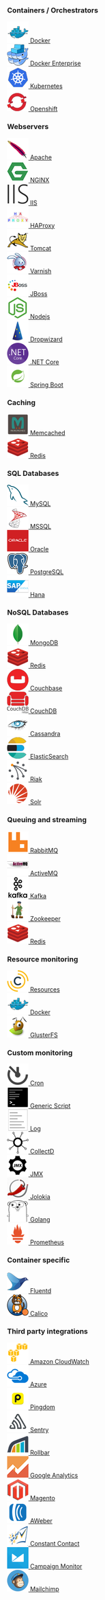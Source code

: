<div class="row">
    <div class="col-sm-12 technology-header"><h3>Containers / Orchestrators</h3></div>
    <div class="col-sm-3 col-md-2 technology"><a href="{{ site.baseurl }}/agent/plugins/docker"><img src="/gfx/agent/docker.png" alt="Docker icon"> Docker</a></div>
    <div class="col-sm-3 col-md-2 technology"><a href="{{ site.baseurl }}/agent/plugins/docker-enterprise"><img src="/gfx/agent/dockerswarm.png" alt="Docker icon"> Docker Enterprise</a></div>
    <div class="col-sm-3 col-md-2 technology"><a href="{{ site.baseurl }}/agent/plugins/kubernetes"><img src="/gfx/agent/kubernetes.png" alt="Kubernetes icon"> Kubernetes</a></div>
    <div class="col-sm-3 col-md-2 technology"><a href="{{ site.baseurl }}/agent/plugins/openshift"><img src="/gfx/agent/openshift.png" alt="Openshift icon"> Openshift</a></div>
    <div class="col-sm-12 technology-header"><h3>Webservers</h3></div>
    <div class="col-sm-3 col-md-2 technology"><a href="{{ site.baseurl }}/agent/plugins/apache"><img src="/gfx/agent/apache.png" alt="Apache icon"> Apache</a></div>
    <div class="col-sm-3 col-md-2 technology"><a href="{{ site.baseurl }}/agent/plugins/nginx"><img src="/gfx/agent/nginx.png" alt="NGINX icon"> NGINX</a></div>
    <div class="col-sm-3 col-md-2 technology"><a href="{{ site.baseurl }}/agent/plugins/iis"><img src="/gfx/agent/iis.png" alt="IIS icon"> IIS</a></div>
    <div class="col-sm-3 col-md-2 technology"><a href="{{ site.baseurl }}/agent/plugins/haproxy"><img src="/gfx/agent/haproxy.png" alt="HAProxy icon"> HAProxy</a></div>
    <div class="col-sm-3 col-md-2 technology"><a href="{{ site.baseurl }}/agent/plugins/tomcat"><img src="/gfx/agent/tomcat.png" alt="Tomcat icon"> Tomcat</a></div>
    <div class="col-sm-3 col-md-2 technology"><a href="{{ site.baseurl }}/agent/plugins/varnish"><img src="/gfx/agent/varnish.png" alt="Varnish icon"> Varnish</a></div>
    <div class="col-sm-3 col-md-2 technology"><a href="{{ site.baseurl }}/agent/plugins/jboss"><img src="/gfx/agent/jboss.png" alt="JBoss icon"> JBoss</a></div>
    <div class="col-sm-3 col-md-2 technology"><a href="{{ site.baseurl }}/agent/plugins/nodejs"><img src="/gfx/agent/nodejs.png" alt="Nodejs icon"> Nodejs</a></div>
    <div class="col-sm-3 col-md-2 technology"><a href="{{ site.baseurl }}/agent/plugins/dropwizard"><img src="/gfx/agent/dropwizard.png" alt="Dropwizard icon"> Dropwizard</a></div>
    <div class="col-sm-3 col-md-2 technology"><a href="{{ site.baseurl }}/agent/plugins/dotnetcore"><img src="/gfx/agent/dotnetcore.png" alt="Dotnetcore icon"> .NET Core</a></div>
    <div class="col-sm-3 col-md-2 technology"><a href="{{ site.baseurl }}/agent/plugins/spring-boot"><img src="/gfx/agent/spring-boot.png" alt="Spring Boot icon"> Spring Boot</a></div>
    <div class="col-sm-12 technology-header"><h3>Caching</h3></div>
    <div class="col-sm-3 col-md-2 technology"><a href="{{ site.baseurl }}/agent/plugins/memcached"><img src="/gfx/agent/memcached.png" alt="Memcached icon"> Memcached</a></div>
    <div class="col-sm-3 col-md-2 technology technology-duplicate"><a href="{{ site.baseurl }}/agent/plugins/redis"><img src="/gfx/agent/redis.png" alt="Redis icon"> Redis</a></div>
    <div class="col-sm-12 technology-header"><h3>SQL Databases</h3></div>
    <div class="col-sm-3 col-md-2 technology"><a href="{{ site.baseurl }}/agent/plugins/mysql"><img src="/gfx/agent/mysql.png" alt="Mysql icon"> MySQL</a></div>
    <div class="col-sm-3 col-md-2 technology"><a href="{{ site.baseurl }}/agent/plugins/mssql"><img src="/gfx/agent/mssql.png" alt="Mssql icon"> MSSQL</a></div>
    <div class="col-sm-3 col-md-2 technology"><a href="{{ site.baseurl }}/agent/plugins/oracle"><img src="/gfx/agent/oracle.png" alt="Oracle icon"> Oracle</a></div>
    <div class="col-sm-3 col-md-2 technology"><a href="{{ site.baseurl }}/agent/plugins/postgresql"><img src="/gfx/agent/postgresql.png" alt="PostgreSQL icon"> PostgreSQL</a></div>
    <div class="col-sm-3 col-md-2 technology"><a href="{{ site.baseurl }}/agent/plugins/hana"><img src="/gfx/agent/hanadb.png" alt="Hana icon"> Hana</a></div>
    <div class="col-sm-12 technology-header"><h3>NoSQL Databases</h3></div>
    <div class="col-sm-3 col-md-2 technology"><a href="{{ site.baseurl }}/agent/plugins/mongodb"><img src="/gfx/agent/mongodb.png" alt="MongoDB icon"> MongoDB</a></div>
    <div class="col-sm-3 col-md-2 technology"><a href="{{ site.baseurl }}/agent/plugins/redis"><img src="/gfx/agent/redis.png" alt="Redis icon"> Redis</a></div>
    <div class="col-sm-3 col-md-2 technology"><a href="{{ site.baseurl }}/agent/plugins/couchbase"><img src="/gfx/agent/couchbase.png" alt="Couchbase icon"> Couchbase</a></div>
    <div class="col-sm-3 col-md-2 technology"><a href="{{ site.baseurl }}/agent/plugins/couchdb"><img src="/gfx/agent/couchdb.png" alt="CouchDb icon"> CouchDB</a></div>
    <div class="col-sm-3 col-md-2 technology"><a href="{{ site.baseurl }}/agent/plugins/cassandra"><img src="/gfx/agent/cassandra.png" alt="Cassandra icon"> Cassandra</a></div>
    <div class="col-sm-3 col-md-2 technology"><a href="{{ site.baseurl }}/agent/plugins/elasticsearch"><img src="/gfx/agent/elasticsearch.png" alt="ElasticSearch icon"> ElasticSearch</a></div>
    <div class="col-sm-3 col-md-2 technology"><a href="{{ site.baseurl }}/agent/plugins/riak"><img src="/gfx/agent/riak.png" alt="Riak icon"> Riak</a></div>
    <div class="col-sm-3 col-md-2 technology"><a href="{{ site.baseurl }}/agent/plugins/solr"><img src="/gfx/agent/solr.png" alt="Solr icon"> Solr</a></div>
    <div class="col-sm-12 technology-header"><h3>Queuing and streaming</h3></div>
    <div class="col-sm-3 col-md-2 technology"><a href="{{ site.baseurl }}/agent/plugins/rabbitmq"><img src="/gfx/agent/rabbitmq.png" alt="RabbitMQ icon"> RabbitMQ</a></div>
    <div class="col-sm-3 col-md-2 technology"><a href="{{ site.baseurl }}/agent/plugins/activemq"><img src="/gfx/agent/activemq.png" alt="ActiveMQ icon"> ActiveMQ</a></div>
    <div class="col-sm-3 col-md-2 technology"><a href="{{ site.baseurl }}/agent/plugins/kafka"><img src="/gfx/agent/kafka.png" alt="Kafka icon"> Kafka</a></div>
    <div class="col-sm-3 col-md-2 technology"><a href="{{ site.baseurl }}/agent/plugins/zookeeper"><img src="/gfx/agent/zookeeper.png" alt="Zookeeper icon"> Zookeeper</a></div>
    <div class="col-sm-3 col-md-2 technology technology-duplicate"><a href="{{ site.baseurl }}/agent/plugins/redis"><img src="/gfx/agent/redis.png" alt="Redis icon"> Redis</a></div>
    <div class="col-sm-12 technology-header"><h3>Resource monitoring</h3></div>
    <div class="col-sm-3 col-md-2 technology"><a href="{{ site.baseurl }}/agent/plugins/resources"><img src="/gfx/agent/resources.png" alt="Resources icon"> Resources</a></div>
    <div class="col-sm-3 col-md-2 technology"><a href="{{ site.baseurl }}/agent/plugins/docker"><img src="/gfx/agent/docker.png" alt="Docker icon"> Docker</a></div>
    <div class="col-sm-3 col-md-2 technology"><a href="{{ site.baseurl }}/agent/plugins/glusterfs"><img src="/gfx/agent/glusterfs.png" alt="GlusterFS icon"> GlusterFS</a></div>
    <div class="col-sm-12 technology-header"><h3>Custom monitoring</h3></div>
    <div class="col-sm-3 col-md-2 technology"><a href="{{ site.baseurl }}/agent/plugins/cron"><img src="/gfx/agent/CRON.png" alt="Cron icon"> Cron</a></div>
    <div class="col-sm-3 col-md-2 technology"><a href="{{ site.baseurl }}/custom-metrics/generic-script/index/"><img src="/gfx/agent/genericscript.png" alt="Script icon"> Generic Script</a></div>
    <div class="col-sm-3 col-md-2 technology"><a href="{{ site.baseurl }}/agent/plugins/log"><img src="/gfx/agent/log_plugin.png" alt="Log icon"> Log</a></div>
    <div class="col-sm-3 col-md-2 technology"><a href="{{ site.baseurl }}/agent/plugins/collectd"><img src="/gfx/agent/collectd.png" alt="CollectD icon"> CollectD</a></div>
    <div class="col-sm-3 col-md-2 technology"><a href="{{ site.baseurl }}/agent/plugins/jmx"><img src="/gfx/agent/jmx.png" alt="JMX icon"> JMX</a></div>
    <div class="col-sm-3 col-md-2 technology"><a href="{{ site.baseurl }}/agent/plugins/jolokia"><img src="/gfx/agent/jolokia.png" alt="Jolokia icon"> Jolokia</a></div>
    <div class="col-sm-3 col-md-2 technology"><a href="{{ site.baseurl }}/agent/plugins/golang"><img src="/gfx/agent/golang.png" alt="Golang icon"> Golang</a></div>
    <div class="col-sm-3 col-md-2 technology"><a href="{{ site.baseurl }}/agent/plugins/prometheus"><img src="/gfx/agent/prometheus.png" alt="Prometheus icon"> Prometheus</a></div>
    <div class="col-sm-12 technology-header"><h3>Container specific</h3></div>
    <div class="col-sm-3 col-md-2 technology"><a href="{{ site.baseurl }}/agent/plugins/fluentd"><img src="/gfx/agent/fluentd.png" alt="Fluentd icon"> Fluentd</a></div>
    <div class="col-sm-3 col-md-2 technology"><a href="{{ site.baseurl }}/agent/plugins/calico"><img src="/gfx/agent/calico.png" alt="Calico icon"> Calico</a></div>
    <div class="col-sm-12 technology-header"><h3>Third party integrations</h3></div>
    <div class="col-sm-3 col-md-2 technology"><a href="{{ site.baseurl }}/agent/plugins/amazoncloudwatch"><img src="/gfx/agent/amazon-aws.png" alt="AWS icon"> Amazon CloudWatch</a></div>
    <div class="col-sm-3 col-md-2 technology"><a href="{{ site.baseurl }}/agent/plugins/azure"><img src="/gfx/agent/azure.png" alt="Azure icon"> Azure</a></div>
    <div class="col-sm-3 col-md-2 technology"><a href="{{ site.baseurl }}/agent/plugins/pingdom"><img src="/gfx/agent/pingdom.png" alt="Pingdom icon"> Pingdom</a></div>
    <div class="col-sm-3 col-md-2 technology"><a href="{{ site.baseurl }}/agent/plugins/sentry"><img src="/gfx/agent/sentry.png" alt="Sentry icon"> Sentry</a></div>
    <div class="col-sm-3 col-md-2 technology"><a href="{{ site.baseurl }}/agent/plugins/rollbar"><img src="/gfx/agent/rollbar.png" alt="Rollbar icon"> Rollbar</a></div>
    <div class="col-sm-3 col-md-2 technology"><a href="{{ site.baseurl }}/agent/plugins/googleanalytics"><img src="/gfx/agent/google-analytics.png" alt="Google Analytics icon"> Google Analytics</a></div>
    <div class="col-sm-3 col-md-2 technology"><a href="{{ site.baseurl }}/agent/plugins/magento"><img src="/gfx/agent/magento.png" alt="Magento icon"> Magento</a></div>
    <div class="col-sm-3 col-md-2 technology"><a href="{{ site.baseurl }}/agent/plugins/aweber"><img src="/gfx/agent/aweber.png" alt="AWeber icon"> AWeber</a></div>
    <div class="col-sm-3 col-md-2 technology"><a href="{{ site.baseurl }}/agent/plugins/constantcontact"><img src="/gfx/agent/constant-contact.png" alt="Constant Contact icon"> Constant Contact</a></div>
    <div class="col-sm-3 col-md-2 technology"><a href="{{ site.baseurl }}/agent/plugins/campaignmonitor"><img src="/gfx/agent/campaign-monitor.png" alt="Campaign Monitor icon"> Campaign Monitor</a></div>
    <div class="col-sm-3 col-md-2 technology"><a href="{{ site.baseurl }}/agent/plugins/mailchimp"><img src="/gfx/agent/mailchimp.png" alt="Mailchimp icon"> Mailchimp</a></div>
</div>
